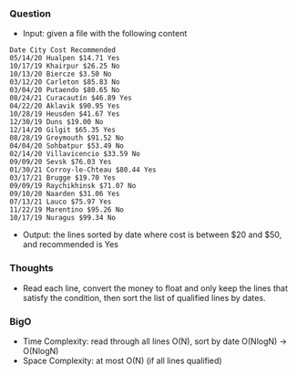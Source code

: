 ### Question

- Input: given a file with the following content
```
Date City Cost Recommended
05/14/20 Hualpen $14.71 Yes
10/17/19 Khairpur $26.25 No
10/13/20 Biercze $3.50 No
03/12/20 Carleton $85.83 No
03/04/20 Putaendo $80.65 No
08/24/21 Curacautín $46.89 Yes
04/22/20 Aklavik $90.95 Yes
10/28/19 Heusden $41.67 Yes
12/30/19 Duns $19.00 No
12/14/20 Gilgit $65.35 Yes
08/28/19 Greymouth $91.52 No
04/04/20 Sohbatpur $53.49 No
02/14/20 Villavicencio $33.59 No
09/09/20 Sevsk $76.03 Yes
01/30/21 Corroy-le-Chteau $80.44 Yes
03/17/21 Brugge $19.70 Yes
09/09/19 Raychikhinsk $71.07 No
09/10/20 Naarden $31.06 Yes
07/13/21 Lauco $75.97 Yes
11/22/19 Marentino $95.26 No
10/17/19 Nuragus $99.34 No
```

- Output: the lines sorted by date where cost is between $20 and $50, and recommended is Yes

### Thoughts
- Read each line, convert the money to float and only keep the lines that satisfy the condition, then sort the list of qualified lines by dates.

### BigO
- Time Complexity: read through all lines O(N), sort by date O(NlogN) -> O(NlogN)
- Space Complexity: at most O(N) (if all lines qualified)